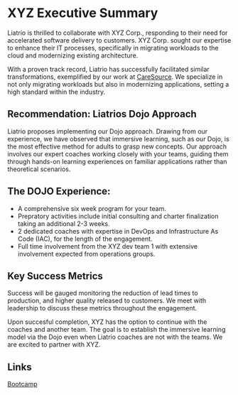 # XYZ Executive Summary
Liatrio is thrilled to collaborate with XYZ Corp., responding to their need for accelerated software delivery to customers. XYZ Corp. sought our expertise to enhance their IT processes, specifically in migrating workloads to the cloud and modernizing existing architecture.

With a proven track record, Liatrio has successfully facilitated similar transformations, exemplified by our work at [CareSource](https://insights.liatrio.com/CaseStudies/CareSource_2021.pdf). We specialize in not only migrating workloads but also in modernizing applications, setting a high standard within the industry.

## Recommendation: Liatrios Dojo Approach

Liatrio proposes implementing our Dojo approach. Drawing from our experience, we have observed that immersive learning, such as our Dojo, is the most effective method for adults to grasp new concepts. Our approach involves our expert coaches working closely with your teams, guiding them through hands-on learning experiences on familiar applications rather than theoretical scenarios.

## The DOJO Experience:

- A comprehensive six week program for your team.  
- Prepratory activities include initial consulting and charter finalization taking an additional 2-3 weeks.  
- 2 dedicated coaches with expertise in DevOps and Infrastructure As Code (IAC), for the length of the engagement.  
- Full time involvement from the XYZ dev team 1 with extensive involvement expected from operations groups.

## Key Success Metrics
Success will be gauged monitoring the reduction of lead times to production, and higher quality released to customers.  We meet with leadership to discuss these metrics throughout the engagement.  

Upon succesful completion, XYZ has the option to continue with the coaches and another team.  The goal is to establish the immersive learning model via the Dojo even when Liatrio coaches are not with the teams.  We are excited to partner with XYZ. 

## Links
[Bootcamp](https://github.com/eric-landes/liatrioxyz/tree/main/bootcamp)